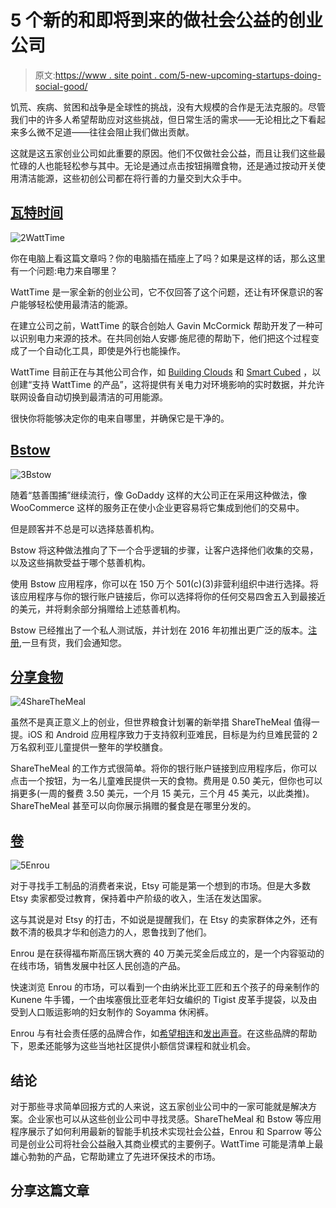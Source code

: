 # 5 个新的和即将到来的做社会公益的创业公司

> 原文:[https://www . site point . com/5-new-upcoming-startups-doing-social-good/](https://www.sitepoint.com/5-new-upcoming-startups-doing-social-good/)

饥荒、疾病、贫困和战争是全球性的挑战，没有大规模的合作是无法克服的。尽管我们中的许多人希望帮助应对这些挑战，但日常生活的需求——无论相比之下看起来多么微不足道——往往会阻止我们做出贡献。

这就是这五家创业公司如此重要的原因。他们不仅做社会公益，而且让我们这些最忙碌的人也能轻松参与其中。无论是通过点击按钮捐赠食物，还是通过按动开关使用清洁能源，这些初创公司都在将行善的力量交到大众手中。

## [瓦特时间](http://watttime.org/)

![2WattTime](../Images/946bbbc5447fe92201d165dd0928ca58.png)

你在电脑上看这篇文章吗？你的电脑插在插座上了吗？如果是这样的话，那么这里有一个问题:电力来自哪里？

WattTime 是一家全新的创业公司，它不仅回答了这个问题，还让有环保意识的客户能够轻松使用最清洁的能源。

在建立公司之前，WattTime 的联合创始人 Gavin McCormick 帮助开发了一种可以识别电力来源的技术。在共同创始人安娜·施尼德的帮助下，他们把这个过程变成了一个自动化工具，即使是外行也能操作。

WattTime 目前正在与其他公司合作，如 [Building Clouds](http://www.buildingclouds.com/) 和 [Smart Cubed](http://www.thesmartcube.com/) ，以创建“支持 WattTime 的产品”，这将提供有关电力对环境影响的实时数据，并允许联网设备自动切换到最清洁的可用能源。

很快你将能够决定你的电来自哪里，并确保它是干净的。

## [Bstow](http://www.bstowapp.com/)

![3Bstow](../Images/a7024355cbab088e0ae96a8e2e793576.png)

随着“慈善围捕”继续流行，像 GoDaddy 这样的大公司正在采用这种做法，像 WooCommerce 这样的服务正在使小企业更容易将它集成到他们的交易中。

但是顾客并不总是可以选择慈善机构。

Bstow 将这种做法推向了下一个合乎逻辑的步骤，让客户选择他们收集的交易，以及这些捐款受益于哪个慈善机构。

使用 Bstow 应用程序，你可以在 150 万个 501(c)(3)非营利组织中进行选择。将该应用程序与你的银行账户链接后，你可以选择将你的任何交易四舍五入到最接近的美元，并将剩余部分捐赠给上述慈善机构。

Bstow 已经推出了一个私人测试版，并计划在 2016 年初推出更广泛的版本。[注册](http://www.bstowapp.com/),一旦有货，我们会通知您。

## [分享食物](http://sharethemeal.org)

![4ShareTheMeal](../Images/097b66854a8d5d54faa9133d6c655eec.png)

虽然不是真正意义上的创业，但世界粮食计划署的新举措 ShareTheMeal 值得一提。iOS 和 Android 应用程序致力于支持叙利亚难民，目标是为约旦难民营的 2 万名叙利亚儿童提供一整年的学校膳食。

ShareTheMeal 的工作方式很简单。将你的银行账户链接到应用程序后，你可以点击一个按钮，为一名儿童难民提供一天的食物。费用是 0.50 美元，但你也可以捐更多(一周的餐费 3.50 美元，一个月 15 美元，三个月 45 美元，以此类推)。ShareTheMeal 甚至可以向你展示捐赠的餐食是在哪里分发的。

## [卷](http://enrou.co/)

![5Enrou](../Images/cfa2c96cf4e23ef83d13bd06832dd7b8.png)

对于寻找手工制品的消费者来说，Etsy 可能是第一个想到的市场。但是大多数 Etsy 卖家都受过教育，保持着中产阶级的收入，生活在发达国家。

这与其说是对 Etsy 的打击，不如说是提醒我们，在 Etsy 的卖家群体之外，还有数不清的极具才华和创造力的人，恩鲁找到了他们。

Enrou 是在获得福布斯高压锅大赛的 40 万美元奖金后成立的，是一个内容驱动的在线市场，销售发展中社区人民创造的产品。

快速浏览 Enrou 的市场，可以看到一个由纳米比亚工匠和五个孩子的母亲制作的 Kunene 牛手镯，一个由埃塞俄比亚老年妇女编织的 Tigist 皮革手提袋，以及由受到人口贩运影响的妇女制作的 Soyamma 休闲裤。

Enrou 与有社会责任感的品牌合作，如[希望相连](http://www.connectedinhope.org/)和[发出声音](http://www.avoiceisheard.org/)。在这些品牌的帮助下，恩柔还能够为这些当地社区提供小额信贷课程和就业机会。

## 结论

对于那些寻求简单回报方式的人来说，这五家创业公司中的一家可能就是解决方案。企业家也可以从这些创业公司中寻找灵感。ShareTheMeal 和 Bstow 等应用程序展示了如何利用最新的智能手机技术实现社会公益，Enrou 和 Sparrow 等公司是创业公司将社会公益融入其商业模式的主要例子。WattTime 可能是清单上最雄心勃勃的产品，它帮助建立了先进环保技术的市场。

## 分享这篇文章
